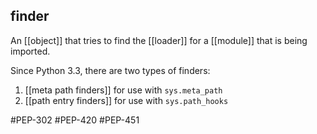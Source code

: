 ## **finder**
An [[object]] that tries to find the [[loader]] for a [[module]] that is being imported.

Since Python 3.3, there are two types of finders:
1. [[meta path finders]] for use with `sys.meta_path`
2. [[path entry finders]] for use with `sys.path_hooks`

#PEP-302  #PEP-420  #PEP-451
